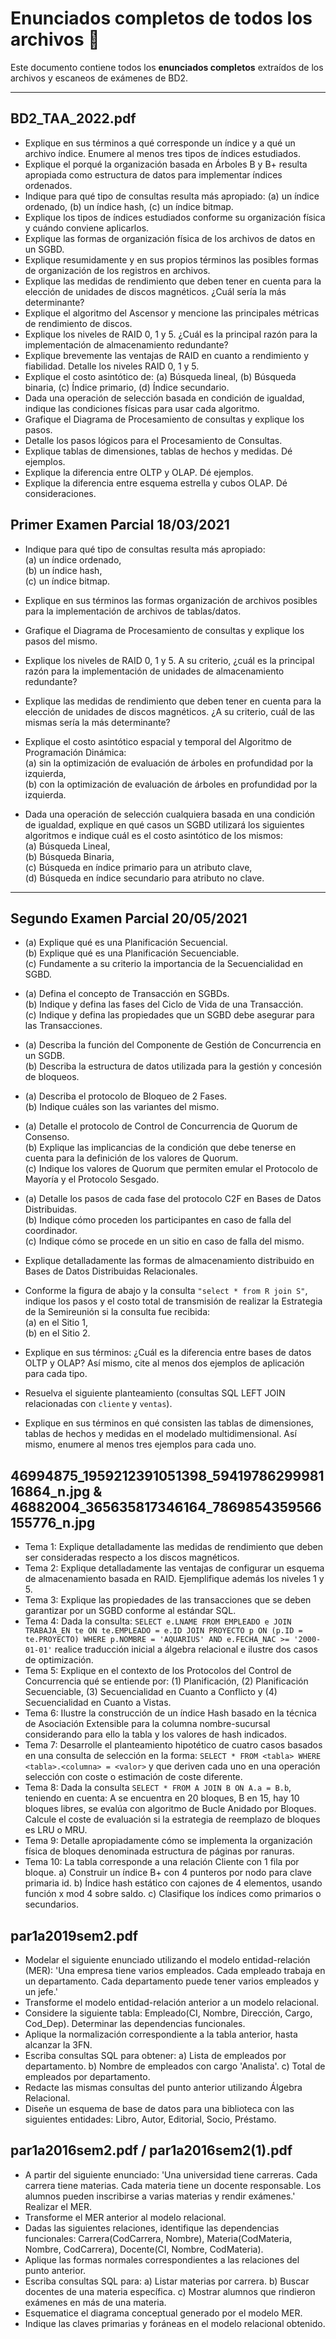 # Enunciados completos de todos los archivos 📄

Este documento contiene todos los **enunciados completos** extraídos de los archivos y escaneos de exámenes de BD2.

---


## BD2_TAA_2022.pdf
- Explique en sus términos a qué corresponde un índice y a qué un archivo índice. Enumere al menos tres tipos de índices estudiados.
- Explique el porqué la organización basada en Árboles B y B+ resulta apropiada como estructura de datos para implementar índices ordenados.
- Indique para qué tipo de consultas resulta más apropiado: (a) un índice ordenado, (b) un índice hash, (c) un índice bitmap.
- Explique los tipos de índices estudiados conforme su organización física y cuándo conviene aplicarlos.
- Explique las formas de organización física de los archivos de datos en un SGBD.
- Explique resumidamente y en sus propios términos las posibles formas de organización de los registros en archivos.
- Explique las medidas de rendimiento que deben tener en cuenta para la elección de unidades de discos magnéticos. ¿Cuál sería la más determinante?
- Explique el algoritmo del Ascensor y mencione las principales métricas de rendimiento de discos.
- Explique los niveles de RAID 0, 1 y 5. ¿Cuál es la principal razón para la implementación de almacenamiento redundante?
- Explique brevemente las ventajas de RAID en cuanto a rendimiento y fiabilidad. Detalle los niveles RAID 0, 1 y 5.
- Explique el costo asintótico de: (a) Búsqueda lineal, (b) Búsqueda binaria, (c) Índice primario, (d) Índice secundario.
- Dada una operación de selección basada en condición de igualdad, indique las condiciones físicas para usar cada algoritmo.
- Grafique el Diagrama de Procesamiento de consultas y explique los pasos.
- Detalle los pasos lógicos para el Procesamiento de Consultas.
- Explique tablas de dimensiones, tablas de hechos y medidas. Dé ejemplos.
- Explique la diferencia entre OLTP y OLAP. Dé ejemplos.
- Explique la diferencia entre esquema estrella y cubos OLAP. Dé consideraciones.

## Primer Examen Parcial 18/03/2021

- Indique para qué tipo de consultas resulta más apropiado:  
  (a) un índice ordenado,  
  (b) un índice hash,  
  (c) un índice bitmap.

- Explique en sus términos las formas organización de archivos posibles para la implementación de archivos de tablas/datos.

- Grafique el Diagrama de Procesamiento de consultas y explique los pasos del mismo.

- Explique los niveles de RAID 0, 1 y 5. A su criterio, ¿cuál es la principal razón para la implementación de unidades de almacenamiento redundante?

- Explique las medidas de rendimiento que deben tener en cuenta para la elección de unidades de discos magnéticos. ¿A su criterio, cuál de las mismas sería la más determinante?

- Explique el costo asintótico espacial y temporal del Algoritmo de Programación Dinámica:  
  (a) sin la optimización de evaluación de árboles en profundidad por la izquierda,  
  (b) con la optimización de evaluación de árboles en profundidad por la izquierda.

- Dada una operación de selección cualquiera basada en una condición de igualdad, explique en qué casos un SGBD utilizará los siguientes algoritmos e indique cuál es el costo asintótico de los mismos:  
  (a) Búsqueda Lineal,  
  (b) Búsqueda Binaria,  
  (c) Búsqueda en índice primario para un atributo clave,  
  (d) Búsqueda en índice secundario para atributo no clave.

---

## Segundo Examen Parcial 20/05/2021

- (a) Explique qué es una Planificación Secuencial.  
  (b) Explique qué es una Planificación Secuenciable.  
  (c) Fundamente a su criterio la importancia de la Secuencialidad en SGBD.

- (a) Defina el concepto de Transacción en SGBDs.  
  (b) Indique y defina las fases del Ciclo de Vida de una Transacción.  
  (c) Indique y defina las propiedades que un SGBD debe asegurar para las Transacciones.

- (a) Describa la función del Componente de Gestión de Concurrencia en un SGDB.  
  (b) Describa la estructura de datos utilizada para la gestión y concesión de bloqueos.

- (a) Describa el protocolo de Bloqueo de 2 Fases.  
  (b) Indique cuáles son las variantes del mismo.

- (a) Detalle el protocolo de Control de Concurrencia de Quorum de Consenso.  
  (b) Explique las implicancias de la condición que debe tenerse en cuenta para la definición de los valores de Quorum.  
  (c) Indique los valores de Quorum que permiten emular el Protocolo de Mayoría y el Protocolo Sesgado.

- (a) Detalle los pasos de cada fase del protocolo C2F en Bases de Datos Distribuidas.  
  (b) Indique cómo proceden los participantes en caso de falla del coordinador.  
  (c) Indique cómo se procede en un sitio en caso de falla del mismo.

- Explique detalladamente las formas de almacenamiento distribuido en Bases de Datos Distribuidas Relacionales.

- Conforme la figura de abajo y la consulta `"select * from R join S"`, indique los pasos y el costo total de transmisión de realizar la Estrategia de la Semireunión si la consulta fue recibida:  
  (a) en el Sitio 1,  
  (b) en el Sitio 2.

- Explique en sus términos: ¿Cuál es la diferencia entre bases de datos OLTP y OLAP? Así mismo, cite al menos dos ejemplos de aplicación para cada tipo.

- Resuelva el siguiente planteamiento (consultas SQL LEFT JOIN relacionadas con `cliente` y `ventas`).

- Explique en sus términos en qué consisten las tablas de dimensiones, tablas de hechos y medidas en el modelado multidimensional. Así mismo, enumere al menos tres ejemplos para cada uno.



## 46994875_1959212391051398_5941978629998116864_n.jpg & 46882004_365635817346164_7869854359566155776_n.jpg
- Tema 1: Explique detalladamente las medidas de rendimiento que deben ser consideradas respecto a los discos magnéticos.
- Tema 2: Explique detalladamente las ventajas de configurar un esquema de almacenamiento basada en RAID. Ejemplifique además los niveles 1 y 5.
- Tema 3: Explique las propiedades de las transacciones que se deben garantizar por un SGBD conforme al estándar SQL.
- Tema 4: Dada la consulta: `SELECT e.LNAME FROM EMPLEADO e JOIN TRABAJA_EN te ON te.EMPLEADO = e.ID JOIN PROYECTO p ON (p.ID = te.PROYECTO) WHERE p.NOMBRE = 'AQUARIUS' AND e.FECHA_NAC >= '2000-01-01'` realice traducción inicial a álgebra relacional e ilustre dos casos de optimización.
- Tema 5: Explique en el contexto de los Protocolos del Control de Concurrencia qué se entiende por: (1) Planificación, (2) Planificación Secuenciable, (3) Secuencialidad en Cuanto a Conflicto y (4) Secuencialidad en Cuanto a Vistas.
- Tema 6: Ilustre la construcción de un índice Hash basado en la técnica de Asociación Extensible para la columna nombre-sucursal considerando para ello la tabla y los valores de hash indicados.
- Tema 7: Desarrolle el planteamiento hipotético de cuatro casos basados en una consulta de selección en la forma: `SELECT * FROM <tabla> WHERE <tabla>.<columna> = <valor>` y que deriven cada uno en una operación selección con coste o estimación de coste diferente.
- Tema 8: Dada la consulta `SELECT * FROM A JOIN B ON A.a = B.b`, teniendo en cuenta: A se encuentra en 20 bloques, B en 15, hay 10 bloques libres, se evalúa con algoritmo de Bucle Anidado por Bloques. Calcule el coste de evaluación si la estrategia de reemplazo de bloques es LRU o MRU.
- Tema 9: Detalle apropiadamente cómo se implementa la organización física de bloques denominada estructura de páginas por ranuras.
- Tema 10: La tabla corresponde a una relación Cliente con 1 fila por bloque. a) Construir un índice B+ con 4 punteros por nodo para clave primaria id. b) Índice hash estático con cajones de 4 elementos, usando función x mod 4 sobre saldo. c) Clasifique los índices como primarios o secundarios.

## par1a2019sem2.pdf
- Modelar el siguiente enunciado utilizando el modelo entidad-relación (MER): 'Una empresa tiene varios empleados. Cada empleado trabaja en un departamento. Cada departamento puede tener varios empleados y un jefe.'
- Transforme el modelo entidad-relación anterior a un modelo relacional.
- Considere la siguiente tabla: Empleado(CI, Nombre, Dirección, Cargo, Cod_Dep). Determinar las dependencias funcionales.
- Aplique la normalización correspondiente a la tabla anterior, hasta alcanzar la 3FN.
- Escriba consultas SQL para obtener: a) Lista de empleados por departamento. b) Nombre de empleados con cargo 'Analista'. c) Total de empleados por departamento.
- Redacte las mismas consultas del punto anterior utilizando Álgebra Relacional.
- Diseñe un esquema de base de datos para una biblioteca con las siguientes entidades: Libro, Autor, Editorial, Socio, Préstamo.


## par1a2016sem2.pdf / par1a2016sem2(1).pdf
- A partir del siguiente enunciado: 'Una universidad tiene carreras. Cada carrera tiene materias. Cada materia tiene un docente responsable. Los alumnos pueden inscribirse a varias materias y rendir exámenes.' Realizar el MER.
- Transforme el MER anterior al modelo relacional.
- Dadas las siguientes relaciones, identifique las dependencias funcionales: Carrera(CodCarrera, Nombre), Materia(CodMateria, Nombre, CodCarrera), Docente(CI, Nombre, CodMateria).
- Aplique las formas normales correspondientes a las relaciones del punto anterior.
- Escriba consultas SQL para: a) Listar materias por carrera. b) Buscar docentes de una materia específica. c) Mostrar alumnos que rindieron exámenes en más de una materia.
- Esquematice el diagrama conceptual generado por el modelo MER.
- Indique las claves primarias y foráneas en el modelo relacional obtenido.

